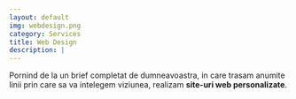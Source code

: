 ```yaml
---
layout: default
img: webdesign.png
category: Services
title: Web Design
description: |
---
```

  Pornind de la un brief completat de dumneavoastra, in care trasam anumite linii prin care sa va intelegem viziunea, realizam <strong>site-uri web personalizate</strong>.